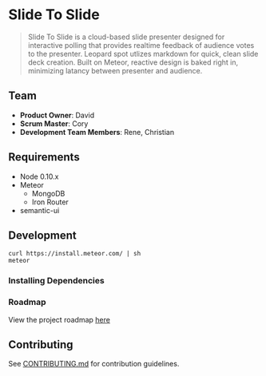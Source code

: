 # Slide To Slide

> Slide To Slide is a cloud-based slide presenter designed for interactive polling that provides realtime feedback of audience votes to the presenter. Leopard spot utlizes markdown for quick, clean slide deck creation. Built on Meteor, reactive design is baked right in, minimizing latancy between presenter and audience. 

## Team

  - __Product Owner__: David
  - __Scrum Master__: Cory
  - __Development Team Members__: Rene, Christian

## Requirements

- Node 0.10.x
- Meteor 
  - MongoDB
  - Iron Router
- semantic-ui

## Development
    curl https://install.meteor.com/ | sh
    meteor

### Installing Dependencies


### Roadmap

View the project roadmap [here](LINK_TO_PROJECT_ISSUES)


## Contributing

See [CONTRIBUTING.md](CONTRIBUTING.md) for contribution guidelines.
